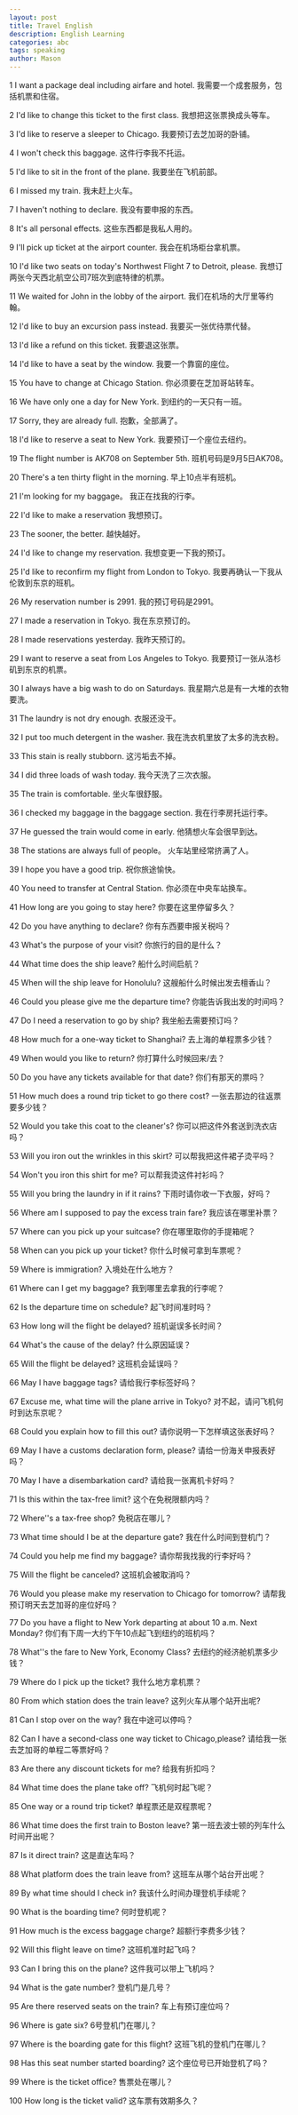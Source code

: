 ```yaml
---
layout: post
title: Travel English
description: English Learning
categories: abc
tags: speaking
author: Mason
---
```


1 I want a package deal including airfare and hotel.
我需要一个成套服务，包括机票和住宿。

2 I'd like to change this ticket to the first class.
我想把这张票换成头等车。

3 I'd like to reserve a sleeper to Chicago.
我要预订去芝加哥的卧铺。

4 I won't check this baggage.
这件行李我不托运。

5 I'd like to sit in the front of the plane.
我要坐在飞机前部。

6 I missed my train.
我未赶上火车。

7 I haven't nothing to declare.
我没有要申报的东西。

8 It's all personal effects.
这些东西都是我私人用的。

9 I'll pick up ticket at the airport counter.
我会在机场柜台拿机票。

10 I'd like two seats on today's Northwest Flight 7 to Detroit, please.
我想订两张今天西北航空公司7班次到底特律的机票。

11 We waited for John in the lobby of the airport.
我们在机场的大厅里等约翰。

12 I'd like to buy an excursion pass instead.
我要买一张优待票代替。

13 I'd like a refund on this ticket.
我要退这张票。

14 I'd like to have a seat by the window.
我要一个靠窗的座位。

15 You have to change at Chicago Station.
你必须要在芝加哥站转车。

16 We have only one a day for New York.
到纽约的一天只有一班。

17 Sorry, they are already full.
抱歉，全部满了。

18 I'd like to reserve a seat to New York.
我要预订一个座位去纽约。

19 The flight number is AK708 on September 5th.
班机号码是9月5日AK708。

20 There's a ten thirty flight in the morning.
早上10点半有班机。

21 I'm looking for my baggage。
我正在找我的行李。

22 I'd like to make a reservation
我想预订。

23 The sooner, the better.
越快越好。

24 I'd like to change my reservation.
我想变更一下我的预订。

25 I'd like to reconfirm my flight from London to Tokyo.
我要再确认一下我从伦敦到东京的班机。

26 My reservation number is 2991.
我的预订号码是2991。

27 I made a reservation in Tokyo.
我在东京预订的。

28 I made reservations yesterday.
我昨天预订的。

29 I want to reserve a seat from Los Angeles to Tokyo.
我要预订一张从洛杉矶到东京的机票。

30 I always have a big wash to do on Saturdays.
我星期六总是有一大堆的衣物要洗。

31 The laundry is not dry enough.
衣服还没干。

32 I put too much detergent in the washer.
我在洗衣机里放了太多的洗衣粉。

33 This stain is really stubborn.
这污垢去不掉。

34 I did three loads of wash today.
我今天洗了三次衣服。

35 The train is comfortable.
坐火车很舒服。

36 I checked my baggage in the baggage section.
我在行李房托运行李。

37 He guessed the train would come in early.
他猜想火车会很早到达。

38 The stations are always full of people。
火车站里经常挤满了人。

39 I hope you have a good trip.
祝你旅途愉快。

40 You need to transfer at Central Station.
你必须在中央车站换车。

41 How long are you going to stay here?
你要在这里停留多久？

42 Do you have anything to declare?
你有东西要申报关税吗？

43 What's the purpose of your visit?
你旅行的目的是什么？

44 What time does the ship leave?
船什么时间启航？

45 When will the ship leave for Honolulu?
这艘船什么时候出发去檀香山？

46 Could you please give me the departure time?
你能告诉我出发的时间吗？

47 Do I need a reservation to go by ship?
我坐船去需要预订吗？

48 How much for a one-way ticket to Shanghai?
去上海的单程票多少钱？

49 When would you like to return?
你打算什么时候回来/去？

50 Do you have any tickets available for that date?
你们有那天的票吗？

51 How much does a round trip ticket to go there cost?
一张去那边的往返票要多少钱？

52 Would you take this coat to the cleaner's?
你可以把这件外套送到洗衣店吗？

53 Will you iron out the wrinkles in this skirt?
可以帮我把这件裙子烫平吗？

54 Won't you iron this shirt for me?
可以帮我烫这件衬衫吗？

55 Will you bring the laundry in if it rains?
下雨时请你收一下衣服，好吗？

56 Where am I supposed to pay the excess train fare?
我应该在哪里补票？

57 Where can you pick up your suitcase?
你在哪里取你的手提箱呢？

58 When can you pick up your ticket?
你什么时候可拿到车票呢？

59 Where is immigration?
入境处在什么地方？

61 Where can I get my baggage?
我到哪里去拿我的行李呢？

62 Is the departure time on schedule?
起飞时间准时吗？

63 How long will the flight be delayed?
班机诞误多长时间？

64 What's the cause of the delay?
什么原因延误？

65 Will the flight be delayed?
这班机会延误吗？

66 May I have baggage tags?
请给我行李标签好吗？

67 Excuse me, what time will the plane arrive in Tokyo?
对不起，请问飞机何时到达东京呢？

68 Could you explain how to fill this out?
请你说明一下怎样填这张表好吗？

69 May I have a customs declaration form, please?
请给一份海关申报表好吗？

70 May I have a disembarkation card?
请给我一张离机卡好吗？

71 Is this within the tax-free limit?
这个在免税限额内吗？

72 Where''s a tax-free shop?
免税店在哪儿？

73 What time should I be at the departure gate?
我在什么时间到登机门？

74 Could you help me find my baggage?
请你帮我找我的行李好吗？

75 Will the flight be canceled?
这班机会被取消吗？

76 Would you please make my reservation to Chicago for tomorrow?
请帮我预订明天去芝加哥的座位好吗？

77 Do you have a flight to New York departing at about 10 a.m. Next Monday?
你们有下周一大约下午10点起飞到纽约的班机吗？

78 What''s the fare to New York, Economy Class?
去纽约的经济舱机票多少钱？

79 Where do I pick up the ticket?
我什么地方拿机票？

80 From which station does the train leave?
这列火车从哪个站开出呢?

81 Can I stop over on the way?
我在中途可以停吗？

82 Can I have a second-class one way ticket to Chicago,please?
请给我一张去芝加哥的单程二等票好吗？

83 Are there any discount tickets for me?
给我有折扣吗？

84 What time does the plane take off?
飞机何时起飞呢？

85 One way or a round trip ticket?
单程票还是双程票呢？

86 What time does the first train to Boston leave?
第一班去波士顿的列车什么时间开出呢？

87 Is it direct train?
这是直达车吗？

88 What platform does the train leave from?
这班车从哪个站台开出呢？

89 By what time should I check in?
我该什么时间办理登机手续呢？

90 What is the boarding time?
何时登机呢？

91 How much is the excess baggage charge?
超额行李费多少钱？

92 Will this flight leave on time?
这班机准时起飞吗？

93 Can I bring this on the plane?
这件我可以带上飞机吗？

94 What is the gate number?
登机门是几号？

95 Are there reserved seats on the train?
车上有预订座位吗？

96 Where is gate six?
6号登机门在哪儿？

97 Where is the boarding gate for this flight?
这班飞机的登机门在哪儿？

98 Has this seat number started boarding?
这个座位号已开始登机了吗？

99 Where is the ticket office?
售票处在哪儿？

100 How long is the ticket valid?
这车票有效期多久？
